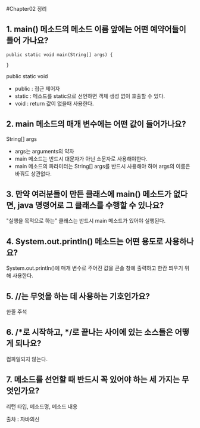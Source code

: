 #Chapter02 정리

<h2>1. main() 메소드의 메소드 이름 앞에는 어떤 예약어들이 들어 가나요?</h2>  
  
```
public static void main(String[] args) {

}
```
public static void
- public : 접근 제어자
- static : 메소드를 static으로 선언하면 객체 생성 없이 호출할 수 있다.
- void : return 값이 없을때 사용한다.
  
<h2>2. main 메소드의 매개 변수에는 어떤 값이 들어가나요?</h2>  

String[] args
- args는 arguments의 약자
- main 메소드는 반드시 대문자가 아닌 소문자로 사용해야한다.
- main 메소드의 파라미터는 String[] args를 반드시 사용해야 하며 args의 이름은 바꿔도 상관없다.

<h2>3. 만약 여러분들이 만든 클래스에 main() 메소드가 없다면, java 명령어로 그 클래스를 수행할 수 있나요?</h2>

"실행을 목적으로 하는" 클래스는 반드시 main 메소드가 있어야 실행된다.  

<h2>4. System.out.println() 메소드는 어떤 용도로 사용하나요?</h2>

System.out.println()에 매개 변수로 주어진 값을 콘솔 창에 출력하고 한칸 띄우기 위해 사용한다.  

<h2>5. //는 무엇을 하는 데 사용하는 기호인가요?</h2>

한줄 주석  

<h2>6. /*로 시작하고, */로 끝나는 사이에 있는 소스들은 어떻게 되나요?</h2>

컴파일되지 않는다.  

<h2>7. 메소드를 선언할 때 반드시 꼭 있어야 하는 세 가지는 무엇인가요?</h2>

리턴 타입, 메소드명, 메소드 내용

출차 : 자바의신 